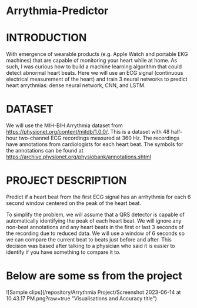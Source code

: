 # Arrythmia-Predictor

# INTRODUCTION 
With emergence of wearable products (e.g. Apple Watch and portable EKG machines) that are 
capable of monitoring your heart while at home. As such, I was curious how to build a machine learning algorithm that could detect abnormal heart beats. Here we will use an ECG signal (continuous electrical measurement of the heart) and train 3 neural networks to predict heart arrythmias: dense neural network, CNN, and LSTM.

# DATASET
We will use the MIH-BIH Arrythmia dataset from https://physionet.org/content/mitdb/1.0.0/. This is a
dataset with 48 half-hour two-channel ECG recordings measured at 360 Hz. The recordings have annotations from cardiologists for each heart beat. The symbols for the annotations can be found at https://archive.physionet.org/physiobank/annotations.shtml
# PROJECT DESCRIPTION
Predict if a heart beat from the first ECG signal has an arrhythmia for each 6 second window centered on the peak of the heart beat.

To simplify the problem, we will assume that a QRS detector is capable of automatically identifying the peak of each heart beat. We will ignore any non-beat annotations and any heart beats in the first or last 3 seconds of the recording due to reduced data. We will use a window of 6 seconds so we can compare the current beat to beats just before and after. This decision was based after
talking to a physician who said it is easier to identify if you have something to compare it to.

# Below are some ss from the project
![Sample clips](/repository/Arrythmia Project/Screenshot 2023-06-14 at 10.43.17 PM.png?raw=true "Visualisations and Accuracy title")
